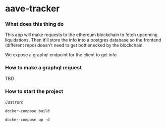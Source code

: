 # aave-tracker

### What does this thing do

This app will make requests to the ethereum blockchain to fetch upcoming liquidations. 
Then it'll store the info into a postgres database so the frontend (different repo) doesn't need 
to get bottlenecked by the blockchain. 

We expose a graphql endpoint for the client to get info.


### How to make a graphql request

TBD

### How to start the project

Just run:

```commandline
docker-compose build
```

```commandline
docker-compose up -d
```